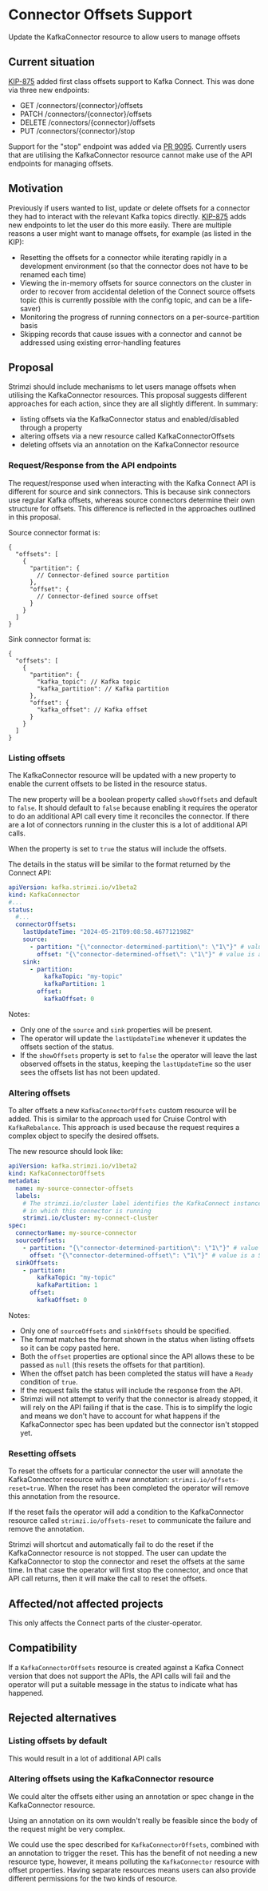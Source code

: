 # Connector Offsets Support

Update the KafkaConnector resource to allow users to manage offsets

## Current situation

[KIP-875][kip] added first class offsets support to Kafka Connect.
This was done via three new endpoints:
* GET /connectors/{connector}/offsets
* PATCH /connectors/{connector}/offsets
* DELETE /connectors/{connector}/offsets
* PUT /connectors/{connector}/stop

Support for the "stop" endpoint was added via [PR 9095](https://github.com/strimzi/strimzi-kafka-operator/pull/9095).
Currently users that are utilising the KafkaConnector resource cannot make use of the API endpoints for managing offsets.

## Motivation

Previously if users wanted to list, update or delete offsets for a connector they had to interact with the relevant Kafka topics directly.
[KIP-875][kip] adds new endpoints to let the user do this more easily.
There are multiple reasons a user might want to manage offsets, for example (as listed in the KIP):
* Resetting the offsets for a connector while iterating rapidly in a development environment (so that the connector does not have to be renamed each time)
* Viewing the in-memory offsets for source connectors on the cluster in order to recover from accidental deletion of the Connect source offsets topic (this is currently possible with the config topic, and can be a life-saver)
* Monitoring the progress of running connectors on a per-source-partition basis 
* Skipping records that cause issues with a connector and cannot be addressed using existing error-handling features

## Proposal

Strimzi should include mechanisms to let users manage offsets when utilising the KafkaConnector resources.
This proposal suggests different approaches for each action, since they are all slightly different.
In summary:
 - listing offsets via the KafkaConnector status and enabled/disabled through a property
 - altering offsets via a new resource called KafkaConnectorOffsets
 - deleting offsets via an annotation on the KafkaConnector resource

### Request/Response from the API endpoints

The request/response used when interacting with the Kafka Connect API is different for source and sink connectors.
This is because sink connectors use regular Kafka offsets, whereas source connectors determine their own structure for offsets.
This difference is reflected in the approaches outlined in this proposal.

Source connector format is:
```
{
  "offsets": [
    {
      "partition": {
        // Connector-defined source partition
      },
      "offset": {
        // Connector-defined source offset
      }
    }
  ]
}
```

Sink connector format is:
```
{
  "offsets": [
    {
      "partition": {
        "kafka_topic": // Kafka topic
        "kafka_partition": // Kafka partition
      },
      "offset": {
        "kafka_offset": // Kafka offset
      }
    }
  ]
}
```

### Listing offsets
The KafkaConnector resource will be updated with a new property to enable the current offsets to be listed in the resource status.

The new property will be a boolean property called `showOffsets` and default to `false`. It should default to `false` because enabling it requires the operator to do an additional API call every time it reconciles the connector.
If there are a lot of connectors running in the cluster this is a lot of additional API calls.

When the property is set to `true` the status will include the offsets.

The details in the status will be similar to the format returned by the Connect API:

```yaml
apiVersion: kafka.strimzi.io/v1beta2
kind: KafkaConnector
#...
status:
  #...
  connectorOffsets:
    lastUpdateTime: "2024-05-21T09:08:58.467712198Z"
    source:
      - partition: "{\"connector-determined-partition\": \"1\"}" # value is a String containing JSON as received from the API
        offset: "{\"connector-determined-offset\": \"1\"}" # value is a String containing JSON as received from the API
    sink:
      - partition:
          kafkaTopic: "my-topic"
          kafkaPartition: 1
        offset:
          kafkaOffset: 0
```

Notes:
* Only one of the `source` and `sink` properties will be present.
* The operator will update the `lastUpdateTime` whenever it updates the offsets section of the status.
* If the `showOffsets` property is set to `false` the operator will leave the last observed offsets in the status, keeping the `lastUpdateTime` so the user sees the offsets list has not been updated.

### Altering offsets
To alter offsets a new `KafkaConnectorOffsets` custom resource will be added.
This is similar to the approach used for Cruise Control with `KafkaRebalance`.
This approach is used because the request requires a complex object to specify the desired offsets.

The new resource should look like:

```yaml
apiVersion: kafka.strimzi.io/v1beta2
kind: KafkaConnectorOffsets
metadata:
  name: my-source-connector-offsets
  labels:
    # The strimzi.io/cluster label identifies the KafkaConnect instance
    # in which this connector is running
    strimzi.io/cluster: my-connect-cluster
spec:
  connectorName: my-source-connector
  sourceOffsets:
    - partition: "{\"connector-determined-partition\": \"1\"}" # value is a String containing JSON can be directly passed to the API
      offset: "{\"connector-determined-offset\": \"1\"}" # value is a String containing JSON can be directly passed to the API
  sinkOffsets:
    - partition:
        kafkaTopic: "my-topic"
        kafkaPartition: 1
      offset:
        kafkaOffset: 0
```

Notes:
* Only one of `sourceOffsets` and `sinkOffsets` should be specified.
* The format matches the format shown in the status when listing offsets so it can be copy pasted here.
* Both the `offset` properties are optional since the API allows these to be passed as `null` (this resets the offsets for that partition).
* When the offset patch has been completed the status will have a `Ready` condition of `true`.
* If the request fails the status will include the response from the API.
* Strimzi will not attempt to verify that the connector is already stopped, it will rely on the API failing if that is the case.
  This is to simplify the logic and means we don't have to account for what happens if the KafkaConnector spec has been updated but the connector isn't stopped yet.

### Resetting offsets

To reset the offsets for a particular connector the user will annotate the KafkaConnector resource with a new annotation: `strimzi.io/offsets-reset=true`.
When the reset has been completed the operator will remove this annotation from the resource.

If the reset fails the operator will add a condition to the KafkaConnector resource called `strimzi.io/offsets-reset` to communicate the failure and remove the annotation.

Strimzi will shortcut and automatically fail to do the reset if the KafkaConnector resource is not stopped.
The user can update the KafkaConnector to stop the connector and reset the offsets at the same time.
In that case the operator will first stop the connector, and once that API call returns, then it will make the call to reset the offsets.

## Affected/not affected projects

This only affects the Connect parts of the cluster-operator.

## Compatibility

If a `KafkaConnectorOffsets` resource is created against a Kafka Connect version that does not support the APIs, the API calls will fail and the operator will put a suitable message in the status to indicate what has happened.

## Rejected alternatives

### Listing offsets by default
This would result in a lot of additional API calls

### Altering offsets using the KafkaConnector resource
We could alter the offsets either using an annotation or spec change in the KafkaConnector resource.

Using an annotation on its own wouldn't really be feasible since the body of the request might be very complex.

We could use the spec described for `KafkaConnectorOffsets`, combined with an annotation to trigger the reset.
This has the benefit of not needing a new resource type, however, it means polluting the `KafkaConnector` resource with offset properties.
Having separate resources means users can also provide different permissions for the two kinds of resource.

[kip]: https://cwiki.apache.org/confluence/display/KAFKA/KIP-875%3A+First-class+offsets+support+in+Kafka+Connect
